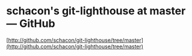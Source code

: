 <!--
id: 36248552
link: http://tumblr.atmos.org/post/36248552/schacons-git-lighthouse-at-master-github
slug: schacons-git-lighthouse-at-master-github
date: Tue May 27 2008 13:54:38 GMT-0700 (PDT)
publish: 2008-05-027
tags: 
title: schacon's git-lighthouse at master — GitHub
-->


schacon's git-lighthouse at master — GitHub
===========================================

[http://github.com/schacon/git-lighthouse/tree/master](http://github.com/schacon/git-lighthouse/tree/master)

